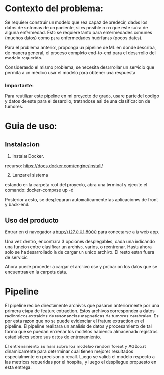 # Contexto del problema: 
Se requiere construir un modelo que sea capaz de predecir, dados los datos de síntomas de un paciente, si es posible o no que este sufra de alguna enfermedad. Esto se requiere tanto para enfermedades comunes (muchos datos) como para enfermedades huérfanas (pocos datos). 

Para el problema anterior, proponga un pipeline de ML en donde describa, de manera general, el proceso completo end-to-end para el desarrollo del modelo requerido.

Considerando el mismo problema, se necesita desarrollar un servicio que permita a un médico usar el modelo para obtener una respuesta

### Importante: 
Para reutilizar este pipeline en mi proyecto de grado, usare parte del codigo y datos de este para el desarollo, tratandose asi de una clasificacion de tumores. 

# Guia de uso:

## Instalacion 

1. Instalar Docker. 

recurso: https://docs.docker.com/engine/install/

2. Lanzar el sistema

estando en la carpeta root del proyecto, abra una terminal y ejecute el comando: docker-compose up -d 

Posterior a esto, se desplegaran automaticamente las aplicaciones de front y back-end.  


## Uso del producto

Entrar en el navegador a http://127.0.0.1:5000 para conectarse a la web app. 

Una vez dentro, encontrara 3 opciones desplegables, cada una indicando una funcion entre clasificar un archivo, varios, o reentrenar. Hasta ahora solo se ha desarrollado la de cargar un unico archivo. El resto estan fuera de servicio. 

Ahora puede proceder a cargar el archivo csv y probar on los datos que se encuentran en la carpeta data. 


# Pipeline

El pipeline recibe directamente archivos que pasaron anteriormente por una primera etapa de feature extraction. Estos archivos corresponden a datos radiomicos extraidos de resonancias magneticas de tumores cerebrales. Es por esta razon que no se puede evidenciar el frature extraction en el pipeline. El pipeline realizara un analisis de datos y procesamiento de tal forma que se puedan entrenar los modelos habiendo almacenado registros estadisticos sobre sus datos de entrenamiento. 

El entrenamiento se hara sobre los modelso random forest y XGBoost dinamicamente para determinar cual tienen mejores resultados especialmente en precision y recall. Luego se valida el modelo respecto a las metricas requeridas por el hospital, y luego el despliegue propuesto en esta entrega. 